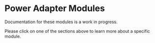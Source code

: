 # Power Adapter Modules
Documentation for these modules is a work in progress.

Please click on one of the sections above to learn more about a specific module.
